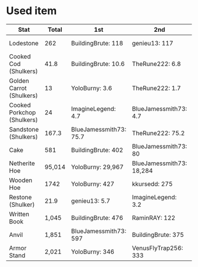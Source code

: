 # Used item
| Stat | Total | 1st | 2nd | 3rd |
| ----- | ----- | ----- | ----- | ----- |
| Lodestone | 262 | BuildingBrute: 118 | genieu13: 117 | ImagineLegend: 117 | 
| Cooked Cod (Shulkers) | 41.8 | BuildingBrute: 10.6 | TheRune222: 6.8 | ImagineLegend: 4.4 |
| Golden Carrot (Shulkers) | 13 | YoloBurny: 3.6 | TheRune222: 1.7 | BlueJamessmith73: 1.6 |
| Cooked Porkchop (Shulkers) | 24 | ImagineLegend: 4.7 | BlueJamessmith73: 4.7 | TheRune222: 3.3 |
| Sandstone (Shulkers) | 167.3 | BlueJamessmith73: 75.7 | TheRune222: 75.2 | BuildingBrute: 8.2 |
| Cake | 581 | BuildingBrute: 402 | BlueJamessmith73: 80 | OrangArk: 25 |
| Netherite Hoe | 95,014 | YoloBurny: 29,967 | BlueJamessmith73: 18,284 | ImagineLegend: 17,291 |
| Wooden Hoe | 1742 | YoloBurny: 427 | kkursedd: 275 | oenf: 236 |
| Restone (Shulker) | 21.9 | genieu13: 5.7 | ImagineLegend: 3.2 | BuildingBrute: 2.7 |
| Written Book | 1,045 | BuildingBrute: 476 | RaminRAY: 122 | ImagineLegend: 91 |
| Anvil | 1,851 | BlueJamessmith73: 597 | BuildingBrute: 375 | ImagineLegend: 185 |
| Armor Stand | 2,021 | YoloBurny: 346 | VenusFlyTrap256: 333 | BlueJamessmith73: 193 |